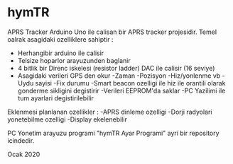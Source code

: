 # hymTR
APRS Tracker
Arduino Uno ile calisan bir APRS tracker projesidir. 
Temel oalrak asagidaki ozelliklere sahiptir :
- Herhangibir arduino ile calisir
- Telsize hoparlor arayuzunden baglanir
- 4 bitlik bir Direnc iskelesi (resistor ladder) DAC ile calisir (16 seviye)
- Asagidaki verileri GPS den okur
 -Zaman
 -Pozisyon
 -Hiz/yonlenme vb
 -Uydu sayisi
 -Fix durumu
-Smart beacon ozelligi ile hiz ile orantili olarak gonderme sikligini degistirir
-Verileri EEPROM'da saklar
-PC Yazilimi ile tum ayarlari degistirilebilir

Eklenmesi planlanan ozellikler :
-APRS dinleme ozelligi
-Dorji radyolari yonetebilme ozelligi
-Display ekelenebilir


PC Yonetim arayuzu programi "hymTR Ayar Programi" ayri bir repository icindedir.

Ocak 2020
